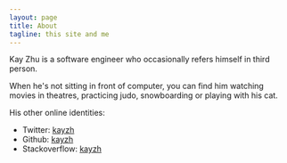 ```yaml
---
layout: page
title: About
tagline: this site and me
---
```


Kay Zhu is a software engineer who occasionally refers himself in third person.


When he's not sitting in front of computer, you can find him watching movies in
theatres, practicing judo, snowboarding or playing with his cat.


His other online identities:
* Twitter: [kayzh](http://twitter.com/kayzh)
* Github: [kayzh](https://github.com/kayzh)
* Stackoverflow: [kayzh](http://stackoverflow.com/users/853611/kay-zhu)

